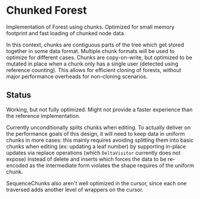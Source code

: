 # Chunked Forest

Implementation of Forest using chunks.
Optimized for small memory footprint and fast loading of chunked node data.

In this context, chunks are contiguous parts of the tree which get stored together in some data format.
Multiple chunk formats will be used to optimize for different cases.
Chunks are copy-on-write, but optimized to be mutated in place when a chunk only has a single user (detected using reference counting).
This allows for efficient cloning of forests, without major performance overheads for non-cloning scenarios.

## Status

Working, but not fully optimized.
Might not provide a faster experience than the reference implementation.

Currently unconditionally splits chunks when editing.
To actually deliver on the performance goals of this design,
it will need to keep data in uniform chunks in more cases:
this mainly requires avoiding splitting them into basic chunks when editing (ex: updating a leaf number) by supporting in-place updates via replace operations (which `DeltaVisitor` currently does not expose) instead of delete and inserts which forces the data to be re-encoded as the intermediate form violates the shape requires of the uniform chunk.

SequenceChunks also aren't well optimized in the cursor, since each one traversed adds another level of wrappers on the cursor.